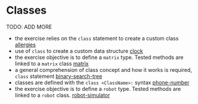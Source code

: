 # Classes

TODO: ADD MORE

- the exercise relies on the `class` statement to create a custom class [allergies](../exercise-concepts/allergies.md)
- use of `class` to create a custom data structure [clock](../exercise-concepts/clock.md)
- the exercise objective is to define a `matrix` type. Tested methods are linked to a `matrix` class [matrix](../exercise-concepts/matrix.md)
- a general comprehension of class concept and how it works is required, `class` statement [binary-search-tree](../exercise-concepts/binary-search-tree.md)
- classes are defined with the `class <ClassName>:` syntax [phone-number](../exercise-concepts/phone-number.md)
- the exercise objective is to define a `robot` type. Tested methods are linked to a `robot` class. [robot-simulator](../exercise-concepts/robot-simulator.md)
